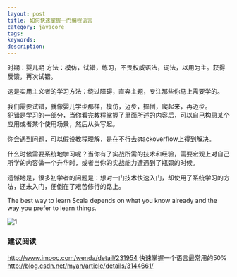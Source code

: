 ```yaml
---
layout: post
title: 如何快速掌握一门编程语言
category: javacore
tags: 
keywords: 
description: 
---
```



时期：婴儿期
方法：模仿，试错，练习，不畏权威语法，词法，以用为主。获得反馈，再次试错。

这是实用主义者的学习方法：绕过障碍，直奔主题，专注那些你马上需要学的。

我们需要试错，就像婴儿学步那样，模仿，迈步，摔倒，爬起来，再迈步。  
犯错是学习的一部分，当你看完教程掌握了里面所述的内容后，可以自己构思某个应用或者某个使用场景，然后从头写起。

你会遇到问题，可以假设教程理解，是在不行去stackoverflow上得到解决。

什么时候需要系统地学习呢？当你有了实战所需的技术和经验，需要宏观上对自己所学的内容做一个升华时，或者当你的实战能力遭遇到了瓶颈的时候。  

遗憾地是，很多初学者的问题是：想对一门技术快速入门，却使用了系统学习的方法，还未入门，便倒在了艰苦修行的路上。  

The best way to learn Scala depends on what you know already and the way you prefer to learn things.

![1]( http://7xnlfe.com1.z0.glb.clouddn.com/2017-02-06-How2-Fast-Learn-language.png )

### 建议阅读 

http://www.imooc.com/wenda/detail/231954
快速掌握一个语言最常用的50%
http://blog.csdn.net/myan/article/details/3144661/
